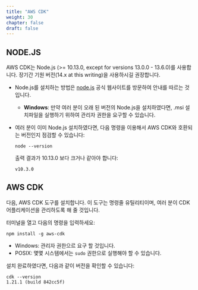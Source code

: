 ```yaml
---
title: "AWS CDK"
weight: 30
chapter: false
draft: false
---
```


## NODE.JS

AWS CDK는 Node.js (>= 10.13.0, except for versions 13.0.0 - 13.6.0)를 사용합니다. 장기간 기원 버전(14.x at this writing)을 사용하시길 권장합니다.

* Node.js를 설치하는 방법은 [node.js](https://nodejs.org/ko/) 공식 웹사이트를 방문하여 안내를 따르는 것입니다.
    * __Windows__: 만약 여러 분이 오래 된 버전의 Node.js을 설치하였다면, .msi 설치파일을 실행하기 위하여 관리자 권한을 요구할 수 있습니다.
* 여러 분이 이미 Node.js 설치하였다면, 다음 명령을 이용해서 AWS CDK와 호환되는 버전인지 점검할 수 있습니다:

    ```
    node --version
    ```

    출력 결과가 10.13.0 보다 크거나 같아야 합니다:

    ```
    v10.3.0
    ```

## AWS CDK

다음, AWS CDK 도구를 설치합니다. 이 도구는 명령줄 유틸리티이며, 여러 분이 CDK 어플리케이션을 관리하도록 해 줄 것입니다.

터미널을 열고 다음의 명령을 입력하세요:
```
npm install -g aws-cdk
```

* Windows: 관리자 권한으르 요구 할 것입니다.
* POSIX: 몇몇 시스템에서는 `sudo` 권한으로 실행해야 할 수 있습니다.

설치 완료하였다면, 다음과 같이 버전을 확인할 수 있습니다:

```
cdk --version
1.21.1 (build 842cc5f)
```
